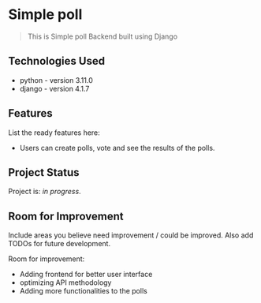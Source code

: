 # Simple poll 

> This is Simple poll Backend  built using Django 

## Technologies Used
- python - version 3.11.0
- django - version 4.1.7



## Features
List the ready features here:
- Users can create polls, vote and see the results of the polls.


## Project Status

Project is: _in progress_.


## Room for Improvement
Include areas you believe need improvement / could be improved. Also add TODOs for future development.

Room for improvement:

- Adding frontend for better user interface
- optimizing API methodology
- Adding more functionalities to the polls

